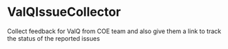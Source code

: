 # ValQIssueCollector
Collect feedback for ValQ from COE team and also give them a link to track the status of the reported issues

